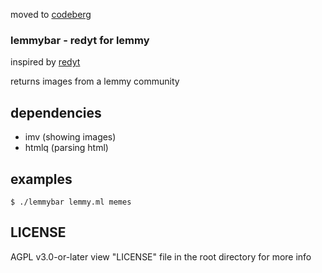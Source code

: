 moved to [codeberg](https://codeberg.org/305a385/lemmybar)


### lemmybar - redyt for lemmy

inspired by [redyt](https://github.com/Bugswriter/redyt)

returns images from a lemmy community

## dependencies
- imv (showing images)
- htmlq (parsing html)

## examples

```
$ ./lemmybar lemmy.ml memes
```

## LICENSE
AGPL v3.0-or-later view "LICENSE" file in the root directory for more info
